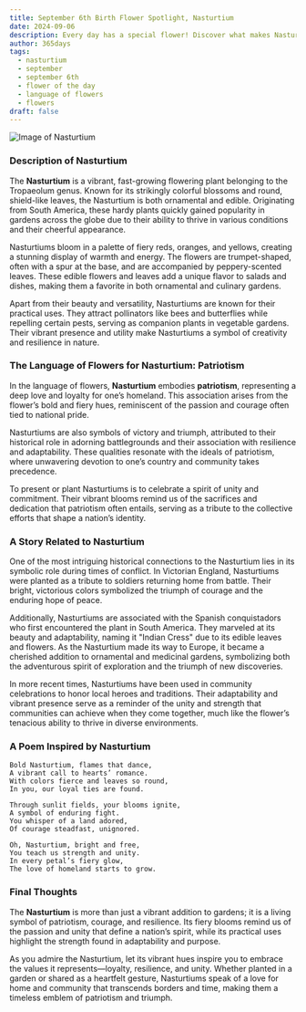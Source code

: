 ```yaml
---
title: September 6th Birth Flower Spotlight, Nasturtium
date: 2024-09-06
description: Every day has a special flower! Discover what makes Nasturtium unique as today’s birth flower and its symbolic meaning.
author: 365days
tags:
  - nasturtium
  - september
  - september 6th
  - flower of the day
  - language of flowers
  - flowers
draft: false
---
```


![Image of Nasturtium](https://cdn.pixabay.com/photo/2014/06/15/19/52/nasturtium-369479_640.jpg#center)


### Description of Nasturtium

The **Nasturtium** is a vibrant, fast-growing flowering plant belonging to the Tropaeolum genus. Known for its strikingly colorful blossoms and round, shield-like leaves, the Nasturtium is both ornamental and edible. Originating from South America, these hardy plants quickly gained popularity in gardens across the globe due to their ability to thrive in various conditions and their cheerful appearance.

Nasturtiums bloom in a palette of fiery reds, oranges, and yellows, creating a stunning display of warmth and energy. The flowers are trumpet-shaped, often with a spur at the base, and are accompanied by peppery-scented leaves. These edible flowers and leaves add a unique flavor to salads and dishes, making them a favorite in both ornamental and culinary gardens.

Apart from their beauty and versatility, Nasturtiums are known for their practical uses. They attract pollinators like bees and butterflies while repelling certain pests, serving as companion plants in vegetable gardens. Their vibrant presence and utility make Nasturtiums a symbol of creativity and resilience in nature.

### The Language of Flowers for Nasturtium: Patriotism

In the language of flowers, **Nasturtium** embodies **patriotism**, representing a deep love and loyalty for one’s homeland. This association arises from the flower’s bold and fiery hues, reminiscent of the passion and courage often tied to national pride.

Nasturtiums are also symbols of victory and triumph, attributed to their historical role in adorning battlegrounds and their association with resilience and adaptability. These qualities resonate with the ideals of patriotism, where unwavering devotion to one’s country and community takes precedence.

To present or plant Nasturtiums is to celebrate a spirit of unity and commitment. Their vibrant blooms remind us of the sacrifices and dedication that patriotism often entails, serving as a tribute to the collective efforts that shape a nation’s identity.

### A Story Related to Nasturtium

One of the most intriguing historical connections to the Nasturtium lies in its symbolic role during times of conflict. In Victorian England, Nasturtiums were planted as a tribute to soldiers returning home from battle. Their bright, victorious colors symbolized the triumph of courage and the enduring hope of peace.

Additionally, Nasturtiums are associated with the Spanish conquistadors who first encountered the plant in South America. They marveled at its beauty and adaptability, naming it "Indian Cress" due to its edible leaves and flowers. As the Nasturtium made its way to Europe, it became a cherished addition to ornamental and medicinal gardens, symbolizing both the adventurous spirit of exploration and the triumph of new discoveries.

In more recent times, Nasturtiums have been used in community celebrations to honor local heroes and traditions. Their adaptability and vibrant presence serve as a reminder of the unity and strength that communities can achieve when they come together, much like the flower’s tenacious ability to thrive in diverse environments.

### A Poem Inspired by Nasturtium

```
Bold Nasturtium, flames that dance,  
A vibrant call to hearts’ romance.  
With colors fierce and leaves so round,  
In you, our loyal ties are found.  

Through sunlit fields, your blooms ignite,  
A symbol of enduring fight.  
You whisper of a land adored,  
Of courage steadfast, unignored.  

Oh, Nasturtium, bright and free,  
You teach us strength and unity.  
In every petal’s fiery glow,  
The love of homeland starts to grow.  
```

### Final Thoughts

The **Nasturtium** is more than just a vibrant addition to gardens; it is a living symbol of patriotism, courage, and resilience. Its fiery blooms remind us of the passion and unity that define a nation’s spirit, while its practical uses highlight the strength found in adaptability and purpose.

As you admire the Nasturtium, let its vibrant hues inspire you to embrace the values it represents—loyalty, resilience, and unity. Whether planted in a garden or shared as a heartfelt gesture, Nasturtiums speak of a love for home and community that transcends borders and time, making them a timeless emblem of patriotism and triumph.